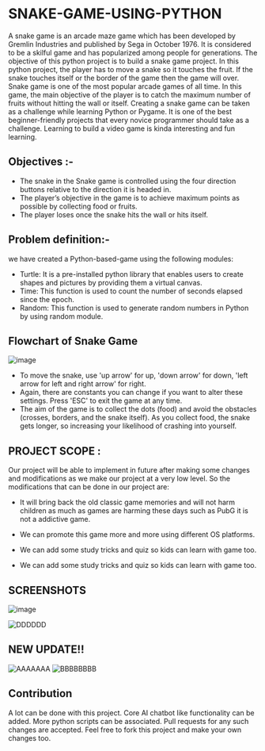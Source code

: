 # SNAKE-GAME-USING-PYTHON
A snake game is an arcade maze game which has been developed by Gremlin Industries and published by Sega in October 1976. It is considered to be a skilful game and has popularized among people for generations. The objective of this python project is to build a snake game project. In this python project, the player has to move a snake so it touches the fruit. If the snake touches itself or the border of the game then the game will over. Snake game is one of the most popular arcade games of all time. In this game, the main objective of the player is to catch the maximum number of fruits without hitting the wall or itself. Creating a snake game can be taken as a challenge while learning Python or Pygame. It is one of the best beginner-friendly projects that every novice programmer should take as a challenge. Learning to build a video game is kinda interesting and fun learning. 
##	Objectives :-
-	The snake in the Snake game is controlled using the four direction buttons relative to the direction it is headed in.
- The player’s objective in the game is to achieve maximum points as possible by collecting food or fruits. 
-	The player loses once the snake hits the wall or hits itself.

## Problem definition:-
we have created a Python-based-game using the following modules:

-	Turtle: It is a pre-installed python library that enables users to create shapes and pictures by providing them a virtual canvas.
-	Time: This function is used to count the number of seconds elapsed since the epoch.
-	Random: This function is used to generate random numbers in Python by using random module.

## Flowchart of Snake Game
![image](https://user-images.githubusercontent.com/77485368/127915826-80c194f5-9bdf-4cb6-b2b3-2a9de9925bbe.png)

-	To move the snake, use 'up arrow' for up, 'down arrow' for down, 'left arrow for left and right arrow' for right. 
-	Again, there are constants you can change if you want to alter these settings. Press 'ESC' to exit the game at any time.
-	The aim of the game is to collect the dots (food) and avoid the obstacles (crosses, borders, and the snake itself). As you collect food, the snake gets longer, so increasing your likelihood of crashing into yourself.

## PROJECT SCOPE :
Our project will be able to implement in future after making some changes and modifications as we make our project at a very low level. So the modifications that can be done in our project are:

- It will bring back the old classic game memories and will not harm children as much as games are harming these days such as PubG it is not a addictive game.

- We can promote this game more and more using different OS platforms.

- We can add some study tricks and quiz so kids can learn with game too.

- We can add some study tricks and quiz so kids can learn with game too.


## SCREENSHOTS
![image](https://user-images.githubusercontent.com/77485368/127916148-ff637883-32f2-4995-8055-d35f5e337cc9.png)

![DDDDDD](https://user-images.githubusercontent.com/77485368/127916381-40e14eaf-5a23-415c-849c-3294a3087e03.gif)



## NEW UPDATE!!
![AAAAAAA](https://user-images.githubusercontent.com/77485368/127916690-f983791c-7ebf-4e65-8034-b6554ef66a56.gif)
![BBBBBBBB](https://user-images.githubusercontent.com/77485368/127916729-8186eedd-7c11-458a-b7de-8a8b59d8d5b8.gif)



## Contribution
A lot can be done with this project. Core AI chatbot like functionality can be added. More python scripts can be associated. Pull requests for any such changes are accepted. Feel free to fork this project and make your own changes too.




